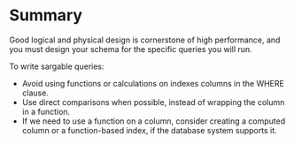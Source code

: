 # Summary

Good logical and physical design is cornerstone of high performance, and you must design your schema for the specific queries you will run.

To write sargable  queries:
- Avoid using functions or calculations on indexes columns in the WHERE clause.
- Use direct comparisons when possible, instead of wrapping the column in a function.
- If we need to use a function on a column, consider creating a computed column or a function-based index, if the database system supports it.